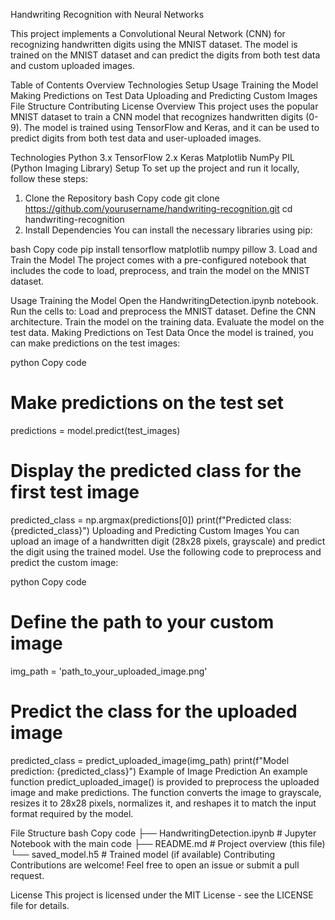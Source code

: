 Handwriting Recognition with Neural Networks

This project implements a Convolutional Neural Network (CNN) for recognizing handwritten digits using the MNIST dataset. The model is trained on the MNIST dataset and can predict the digits from both test data and custom uploaded images.

Table of Contents
Overview
Technologies
Setup
Usage
Training the Model
Making Predictions on Test Data
Uploading and Predicting Custom Images
File Structure
Contributing
License
Overview
This project uses the popular MNIST dataset to train a CNN model that recognizes handwritten digits (0-9). The model is trained using TensorFlow and Keras, and it can be used to predict digits from both test data and user-uploaded images.

Technologies
Python 3.x
TensorFlow 2.x
Keras
Matplotlib
NumPy
PIL (Python Imaging Library)
Setup
To set up the project and run it locally, follow these steps:

1. Clone the Repository
bash
Copy code
git clone https://github.com/yourusername/handwriting-recognition.git
cd handwriting-recognition
2. Install Dependencies
You can install the necessary libraries using pip:

bash
Copy code
pip install tensorflow matplotlib numpy pillow
3. Load and Train the Model
The project comes with a pre-configured notebook that includes the code to load, preprocess, and train the model on the MNIST dataset.

Usage
Training the Model
Open the HandwritingDetection.ipynb notebook.
Run the cells to:
Load and preprocess the MNIST dataset.
Define the CNN architecture.
Train the model on the training data.
Evaluate the model on the test data.
Making Predictions on Test Data
Once the model is trained, you can make predictions on the test images:

python
Copy code
# Make predictions on the test set
predictions = model.predict(test_images)

# Display the predicted class for the first test image
predicted_class = np.argmax(predictions[0])
print(f"Predicted class: {predicted_class}")
Uploading and Predicting Custom Images
You can upload an image of a handwritten digit (28x28 pixels, grayscale) and predict the digit using the trained model. Use the following code to preprocess and predict the custom image:

python
Copy code
# Define the path to your custom image
img_path = 'path_to_your_uploaded_image.png'

# Predict the class for the uploaded image
predicted_class = predict_uploaded_image(img_path)
print(f"Model prediction: {predicted_class}")
Example of Image Prediction
An example function predict_uploaded_image() is provided to preprocess the uploaded image and make predictions. The function converts the image to grayscale, resizes it to 28x28 pixels, normalizes it, and reshapes it to match the input format required by the model.

File Structure
bash
Copy code
├── HandwritingDetection.ipynb    # Jupyter Notebook with the main code
├── README.md                     # Project overview (this file)
└── saved_model.h5                # Trained model (if available)
Contributing
Contributions are welcome! Feel free to open an issue or submit a pull request.

License
This project is licensed under the MIT License - see the LICENSE file for details.
